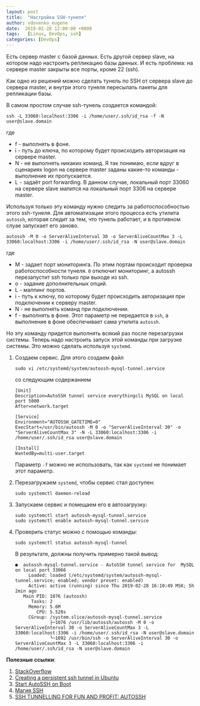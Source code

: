 ```yaml
---
layout: post
title:  "Настройка SSH-тунеля"
author: vdovenko_eugene
date:  2019-02-28 12:00:00 +0000
tags:   [Linux, DevOps, ssh]
categories: [DevOps]
---
```


Есть сервер master с базой данных. Есть другой сервер slave, на котором надо настроить репликацию базы данных. 
И есть проблема: на сервере master закрыты все порты, кроме 22 (ssh).

Как одно из решений можно сделать тунель по SSH от сервера slave до сервера master, и внутри этого тунеля 
пересылать пакеты для репликации базы.

В самом простом случае ssh-тунель создается командой:
```
ssh -L 33060:localhost:3306 -i /home/user/.ssh/id_rsa -f -N user@slave.domain
```
где
  - f - выполнять в фоне.
  - i - путь до ключа, по которому будет происходить авторизация на сервере master.
  - N - не выполнять никаких команд. Я так понимаю, если вдруг в сценариях logon на сервере master заданы 
    какие-то команды - выполнение их пропускается.
  - L - задаёт port forwarding. В данном случае, локальный порт 33060 на сервере slave мапится на локальный 
    порт 3306 на сервере master.

Используя только эту команду нужно следить за работоспособностью этого ssh-тунеля. Для автоматизации этого 
процесса есть утилита `autossh`, которая следит за тем, что тунель работает, и в противном слуае запускает 
его заново.
```
autossh -M 0 -o ServerAliveInterval 30 -o ServerAliveCountMax 3 -L 33060:localhost:3306 -i /home/user/.ssh/id_rsa -N user@slave.domain
``` 
где
  - M - задает порт мониторинга. По этим портам происходит проверка работоспособности тунеля. 
    `0` отключит мониторинг, а autossh перезапустит ssh только при выходе из ssh.
  - o - задание дополнительных опций. 
  - L - маппинг портов.
  - i - путь к ключу, по которому будет происходить авторизация при подключении к серверу master.
  - N - не выполнять команд при подключении.
  - f - выполнять в фоне. Этот параметр не передается в `ssh`, а выполнение в фоне обеспечивает сама утилита `autossh`. 

Но эту команду придется выполнять всякий раз после перезагрузки системы. Теперь надо настроить запуск этой 
команды при загрузке системы. Это можно сделать используя `systemd`.

1. Создаем сервис. Для этого создаем файл
   ```
   sudo vi /etc/systemd/system/autossh-mysql-tunnel.service
   ```
   со следующим содержанием
   ```
   [Unit]
   Description=AutoSSH tunnel service everythingcli MySQL on local port 5000
   After=network.target
   
   [Service]
   Environment="AUTOSSH_GATETIME=0"
   ExecStart=/usr/bin/autossh -M 0 -o "ServerAliveInterval 30" -o "ServerAliveCountMax 3" -N -L 33060:localhost:3306 -i /home/user/.ssh/id_rsa user@slave.domain
   
   [Install]
   WantedBy=multi-user.target
   ``` 
   Параметр `-f` можно не использовать, так как `systemd` не понимает этот параметр.

2. Перезагружаем `systemd`, чтобы сервис стал доступен:
   ```
   sudo systemctl daemon-reload
   ```
3. Запускаем сервис и помещаем его в автозагрузку:
   ```
   sudo systemctl start autossh-mysql-tunnel.service
   sudo systemctl enable autossh-mysql-tunnel.service
   ```
4. Проверить статус можно с помощью команды:
   ```
   sudo systemctl status autossh-mysql-tunnel
   ```
   В результате, должны получить примерно такой вывод:
   ```
   ●  autossh-mysql-tunnel.service - AutoSSH tunnel service for  MySQL on local port 33066
        Loaded: loaded (/etc/systemd/system/autossh-mysql-tunnel.service; enabled; vendor preset: enabled)
        Active: active (running) since Thu 2019-02-28 16:10:49 MSK; 5h 2min ago
      Main PID: 1076 (autossh)
         Tasks: 2
        Memory: 5.6M
           CPU: 5.528s
        CGroup: /system.slice/autossh-mysql-tunnel.service
                ├─1076 /usr/lib/autossh/autossh -M 0 -o ServerAliveInterval 30 -o ServerAliveCountMax 3 -L 33060:localhost:3306 -i /home/user/.ssh/id_rsa -N user@slave.domain
                └─1092 /usr/bin/ssh -o ServerAliveInterval 30 -o ServerAliveCountMax 3 -L 33060:localhost:3306 -i /home/user/.ssh/id_rsa -N user@slave.domain
   ```

__Полезные ссылки__:
1. [StackOverflow](https://askubuntu.com/questions/947841/start-autossh-on-system-startup?rq=1)
2. [Creating a persistent ssh tunnel in Ubuntu](https://erik.torgesta.com/2013/12/creating-a-persistent-ssh-tunnel-in-ubuntu/)
3. [Start AutoSSH on Boot](http://jhshi.me/2016/08/24/start-autossh-on-boot/index.html#.XHfAA4gzaUk)
4. [Магия SSH](https://habr.com/ru/post/331348/)
5. [SSH TUNNELLING FOR FUN AND PROFIT: AUTOSSH](https://www.everythingcli.org/ssh-tunnelling-for-fun-and-profit-autossh/)

